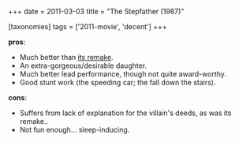 +++
date = 2011-03-03
title = "The Stepfather (1987)"

[taxonomies]
tags = ['2011-movie', 'decent']
+++

**pros**:

-   Much better than [its remake].
-   An extra-gorgeous/desirable daughter.
-   Much better lead performance, though not quite award-worthy.
-   Good stunt work (the speeding car; the fall down the stairs).

**cons**:

-   Suffers from lack of explanation for the villain\'s deeds, as was
    its remake..
-   Not fun enough\... sleep-inducing.

  [its remake]: http://movies.tshepang.net/the-stepfather-2009

